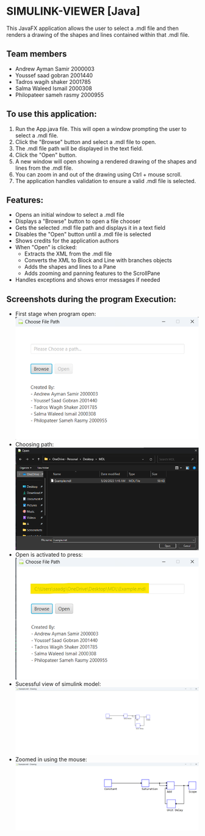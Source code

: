 # SIMULINK-VIEWER [Java]
This JavaFX application allows the user to select a .mdl file and then renders a drawing of the shapes and lines contained within that .mdl file.
## Team members
- Andrew Ayman Samir 2000003
- Youssef saad gobran 2001440
- Tadros wagih shaker 2001785
- Salma Waleed Ismail 2000308
- Philopateer sameh rasmy 2000955

## To use this application: 
1. Run the App.java file. This will open a window prompting the user to select a .mdl file.
2. Click the "Browse" button and select a .mdl file to open.  
3. The .mdl file path will be displayed in the text field.
4. Click the "Open" button.
5. A new window will open showing a rendered drawing of the shapes and lines from the .mdl file.
6. You can zoom in and out of the drawing using Ctrl + mouse scroll.
7. The application handles validation to ensure a valid .mdl file is selected.

## Features:
- Opens an initial window to select a .mdl file
- Displays a "Browse" button to open a file chooser
- Gets the selected .mdl file path and displays it in a text field
- Disables the "Open" button until a .mdl file is selected
- Shows credits for the application authors
- When "Open" is clicked:
   - Extracts the XML from the .mdl file
   - Converts the XML to Block and Line with branches objects
   - Adds the shapes and lines to a Pane
   - Adds zooming and panning features to the ScrollPane
- Handles exceptions and shows error messages if needed

## Screenshots during the program Execution:
- First stage when program open:<br>
![1](Program%20Screenshot/1.png)<br>
- Choosing path:<br>
![2](Program%20Screenshot/2.png)<br>
- Open is activated to press:<br>
![3](Program%20Screenshot/3.png)<br>
- Sucessful view of simulink model:<br>
![4](Program%20Screenshot/4.png)<br>
- Zoomed in using the mouse:<br>
![5](Program%20Screenshot/5.png)<br>
